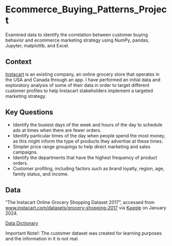 # Ecommerce_Buying_Patterns_Project
Examined data to identify the correlation between customer buying behavior and ecommerce marketing strategy using NumPy, pandas, Jupyter, matplotlib, and Excel.

## Context
[Instacart](https://www.instacart.com) is an existing company, an online grocery store that operates in the USA and Canada through an app. I have performed an initial data and exploratory analysis of some of their data in order to target different customer profiles to help Instacart stakeholders implement a targeted marketing strategy. 

## Key Questions
- Identify the busiest days of the week and hours of the day to schedule ads at times when there are fewer orders.
- Identify particular times of the day when people spend the most money, as this might inform the type of products they advertise at these times.
- Simpler price range groupings to help direct marketing and sales campaigns.
- Identify the departments that have the highest frequency of product orders.
- Customer profiling, including factors such as brand loyalty, region, age, family status, and income.

## Data
“The Instacart Online Grocery Shopping Dataset 2017”, accessed from www.instacart.com/datasets/grocery-shopping-2017 via [Kaggle](https://www.kaggle.com/datasets/psparks/instacart-market-basket-analysis) on January 2024.

[Data Dictionary](https://gist.github.com/jeremystan/c3b39d947d9b88b3ccff3147dbcf6c6b)

Important Note!: The customer dataset was created for learning purposes and the information in it is not real. 
